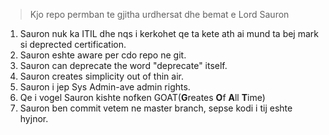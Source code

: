 > Kjo repo permban te gjitha urdhersat dhe bemat e Lord Sauron

1. Sauron nuk ka ITIL dhe nqs i kerkohet qe ta kete ath ai
mund ta bej mark si deprected certification.
2. Sauron eshte aware per cdo repo ne git.
3. Sauron can deprecate the word "deprecate" itself.
4. Sauron creates simplicity out of thin air.
5. Sauron i jep Sys Admin-ave admin rights.
6. Qe i vogel Sauron kishte nofken GOAT(**G**reates **O**f **A**ll **T**ime)
7. Sauron ben commit vetem ne master branch, sepse kodi i tij eshte hyjnor.
